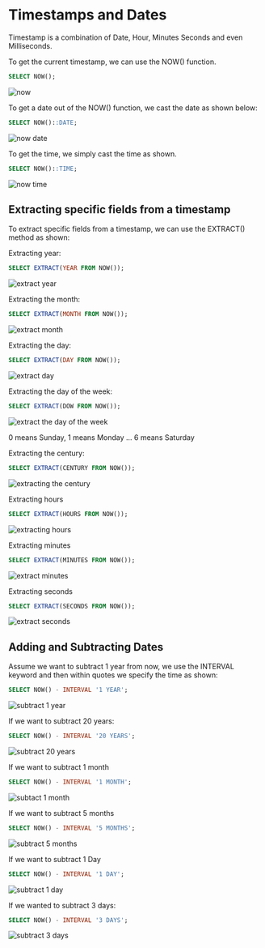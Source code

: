 # Timestamps and Dates

Timestamp is a combination of Date, Hour, Minutes Seconds and even Milliseconds.

To get the current timestamp, we can use the NOW() function.

```SQL
SELECT NOW();
```
![now](now.png)

To get a date out of the NOW() function, we cast the date as shown below:

```SQL
SELECT NOW()::DATE;
```
![now date](now-date.png)

To get the time, we simply cast the time as shown.

```SQL
SELECT NOW()::TIME;
```
![now time](now-time.png)

## Extracting specific fields from a timestamp
To extract specific fields from a timestamp, we can use the EXTRACT() method as shown:

Extracting year:
```SQL
SELECT EXTRACT(YEAR FROM NOW());
```
![extract year](extract-year.png)

Extracting the month:
```SQL
SELECT EXTRACT(MONTH FROM NOW());
```
![extract month](extract-month.png)

Extracting the day:
```SQL
SELECT EXTRACT(DAY FROM NOW());
```
![extract day](extract-day.png)

Extracting the day of the week:
```SQL
SELECT EXTRACT(DOW FROM NOW());
```

![extract the day of the week](extract-day-of-the-week.png)

0 means Sunday, 1 means Monday ... 6 means Saturday

Extracting the century:
```SQL
SELECT EXTRACT(CENTURY FROM NOW());
```

![extracting the century](extract-century.png)

Extracting hours
```SQL
SELECT EXTRACT(HOURS FROM NOW());
```

![extracting hours](extract-hours.png)

Extracting minutes
```SQL
SELECT EXTRACT(MINUTES FROM NOW());
```

![extract minutes](extract-minutes.png)

Extracting seconds
```SQL
SELECT EXTRACT(SECONDS FROM NOW());
```

![extract seconds](extract-seconds.png)

## Adding and Subtracting Dates
Assume we want to subtract 1 year from now, we use the INTERVAL keyword and then within quotes we specify the 
time as shown:

```SQL
SELECT NOW() - INTERVAL '1 YEAR';
```
![subtract 1 year](subtract-1-year.png)

If we want to subtract 20 years:

```SQL
SELECT NOW() - INTERVAL '20 YEARS';
```
![subtract 20 years](subtract-20-years.png)

If we want to subtract 1 month
```SQL
SELECT NOW() - INTERVAL '1 MONTH';
```
![subtact 1 month](subtract-1-month.png)

If we want to subtract 5 months
```SQL
SELECT NOW() - INTERVAL '5 MONTHS';
```
![subtract 5 months](subtract-5-months.png)

If we want to subtract 1 Day

```SQL
SELECT NOW() - INTERVAL '1 DAY';
```
![subtract 1 day](subtract-1-day.png)

If we wanted to subtract 3 days:
```SQL
SELECT NOW() - INTERVAL '3 DAYS';
```
![subtract 3 days](subtract-3-days.png)